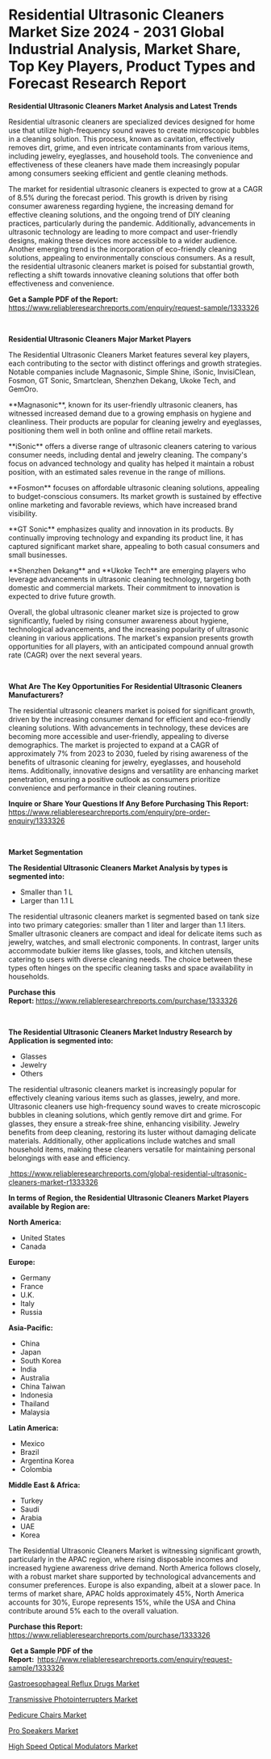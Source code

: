 <p><h1>Residential Ultrasonic Cleaners Market Size 2024 - 2031 Global Industrial Analysis, Market Share, Top Key Players, Product Types and Forecast Research Report</h1></p><p><strong>Residential Ultrasonic Cleaners Market Analysis and Latest Trends</strong></p>
<p><p>Residential ultrasonic cleaners are specialized devices designed for home use that utilize high-frequency sound waves to create microscopic bubbles in a cleaning solution. This process, known as cavitation, effectively removes dirt, grime, and even intricate contaminants from various items, including jewelry, eyeglasses, and household tools. The convenience and effectiveness of these cleaners have made them increasingly popular among consumers seeking efficient and gentle cleaning methods.</p><p>The market for residential ultrasonic cleaners is expected to grow at a CAGR of 8.5% during the forecast period. This growth is driven by rising consumer awareness regarding hygiene, the increasing demand for effective cleaning solutions, and the ongoing trend of DIY cleaning practices, particularly during the pandemic. Additionally, advancements in ultrasonic technology are leading to more compact and user-friendly designs, making these devices more accessible to a wider audience. Another emerging trend is the incorporation of eco-friendly cleaning solutions, appealing to environmentally conscious consumers. As a result, the residential ultrasonic cleaners market is poised for substantial growth, reflecting a shift towards innovative cleaning solutions that offer both effectiveness and convenience.</p></p>
<p><strong>Get a Sample PDF of the Report:&nbsp;</strong> <a href="https://www.reliableresearchreports.com/enquiry/request-sample/1333326?utm_campaign=1393&utm_medium=2&utm_source=Github&utm_content=ia&utm_term=01102024&utm_id=residential-ultrasonic-cleaners">https://www.reliableresearchreports.com/enquiry/request-sample/1333326</a></p>
<p>&nbsp;</p>
<p><strong>Residential Ultrasonic Cleaners Major Market Players</strong></p>
<p><p>The Residential Ultrasonic Cleaners Market features several key players, each contributing to the sector with distinct offerings and growth strategies. Notable companies include Magnasonic, Simple Shine, iSonic, InvisiClean, Fosmon, GT Sonic, Smartclean, Shenzhen Dekang, Ukoke Tech, and GemOro.</p><p>**Magnasonic**, known for its user-friendly ultrasonic cleaners, has witnessed increased demand due to a growing emphasis on hygiene and cleanliness. Their products are popular for cleaning jewelry and eyeglasses, positioning them well in both online and offline retail markets.</p><p>**iSonic** offers a diverse range of ultrasonic cleaners catering to various consumer needs, including dental and jewelry cleaning. The company's focus on advanced technology and quality has helped it maintain a robust position, with an estimated sales revenue in the range of millions.</p><p>**Fosmon** focuses on affordable ultrasonic cleaning solutions, appealing to budget-conscious consumers. Its market growth is sustained by effective online marketing and favorable reviews, which have increased brand visibility.</p><p>**GT Sonic** emphasizes quality and innovation in its products. By continually improving technology and expanding its product line, it has captured significant market share, appealing to both casual consumers and small businesses.</p><p>**Shenzhen Dekang** and **Ukoke Tech** are emerging players who leverage advancements in ultrasonic cleaning technology, targeting both domestic and commercial markets. Their commitment to innovation is expected to drive future growth.</p><p>Overall, the global ultrasonic cleaner market size is projected to grow significantly, fueled by rising consumer awareness about hygiene, technological advancements, and the increasing popularity of ultrasonic cleaning in various applications. The market's expansion presents growth opportunities for all players, with an anticipated compound annual growth rate (CAGR) over the next several years.</p></p>
<p>&nbsp;</p>
<p><strong>What Are The Key Opportunities For Residential Ultrasonic Cleaners Manufacturers?</strong></p>
<p><p>The residential ultrasonic cleaners market is poised for significant growth, driven by the increasing consumer demand for efficient and eco-friendly cleaning solutions. With advancements in technology, these devices are becoming more accessible and user-friendly, appealing to diverse demographics. The market is projected to expand at a CAGR of approximately 7% from 2023 to 2030, fueled by rising awareness of the benefits of ultrasonic cleaning for jewelry, eyeglasses, and household items. Additionally, innovative designs and versatility are enhancing market penetration, ensuring a positive outlook as consumers prioritize convenience and performance in their cleaning routines.</p></p>
<p><strong>Inquire or Share Your Questions If Any Before Purchasing This Report:</strong> <a href="https://www.reliableresearchreports.com/enquiry/pre-order-enquiry/1333326?utm_campaign=1393&utm_medium=2&utm_source=Github&utm_content=ia&utm_term=01102024&utm_id=residential-ultrasonic-cleaners">https://www.reliableresearchreports.com/enquiry/pre-order-enquiry/1333326</a></p>
<p>&nbsp;</p>
<p><strong>Market Segmentation</strong></p>
<p><strong>The Residential Ultrasonic Cleaners Market Analysis by types is segmented into:</strong></p>
<p><ul><li>Smaller than 1 L</li><li>Larger than 1.1 L</li></ul></p>
<p><p>The residential ultrasonic cleaners market is segmented based on tank size into two primary categories: smaller than 1 liter and larger than 1.1 liters. Smaller ultrasonic cleaners are compact and ideal for delicate items such as jewelry, watches, and small electronic components. In contrast, larger units accommodate bulkier items like glasses, tools, and kitchen utensils, catering to users with diverse cleaning needs. The choice between these types often hinges on the specific cleaning tasks and space availability in households.</p></p>
<p><strong>Purchase this Report:&nbsp;</strong><a href="https://www.reliableresearchreports.com/purchase/1333326?utm_campaign=1393&utm_medium=2&utm_source=Github&utm_content=ia&utm_term=01102024&utm_id=residential-ultrasonic-cleaners">https://www.reliableresearchreports.com/purchase/1333326</a></p>
<p>&nbsp;</p>
<p><strong>The Residential Ultrasonic Cleaners Market Industry Research by Application is segmented into:</strong></p>
<p><ul><li>Glasses</li><li>Jewelry</li><li>Others</li></ul></p>
<p><p>The residential ultrasonic cleaners market is increasingly popular for effectively cleaning various items such as glasses, jewelry, and more. Ultrasonic cleaners use high-frequency sound waves to create microscopic bubbles in cleaning solutions, which gently remove dirt and grime. For glasses, they ensure a streak-free shine, enhancing visibility. Jewelry benefits from deep cleaning, restoring its luster without damaging delicate materials. Additionally, other applications include watches and small household items, making these cleaners versatile for maintaining personal belongings with ease and efficiency.</p></p>
<p><a href="https://www.reliableresearchreports.com/global-residential-ultrasonic-cleaners-market-r1333326?utm_campaign=1393&utm_medium=2&utm_source=Github&utm_content=ia&utm_term=01102024&utm_id=residential-ultrasonic-cleaners">&nbsp;https://www.reliableresearchreports.com/global-residential-ultrasonic-cleaners-market-r1333326</a></p>
<p><strong>In terms of Region, the Residential Ultrasonic Cleaners Market Players available by Region are:</strong></p>
<p>
    <p> <strong> North America: </strong>
        <ul>
            <li>United States</li>
            <li>Canada</li>
        </ul>
        </p> 
    <p> <strong> Europe: </strong>
        <ul>
            <li>Germany</li>
            <li>France</li>
            <li>U.K.</li>
            <li>Italy</li>
            <li>Russia</li>
        </ul>
        </p> 
    <p> <strong> Asia-Pacific: </strong>
        <ul>
            <li>China</li>
            <li>Japan</li>
            <li>South Korea</li>
            <li>India</li>
            <li>Australia</li>
            <li>China Taiwan</li>
            <li>Indonesia</li>
            <li>Thailand</li>
            <li>Malaysia</li>
        </ul>
        </p> 
    <p> <strong> Latin America: </strong>
        <ul>
            <li>Mexico</li>
            <li>Brazil</li>
            <li>Argentina Korea</li>
            <li>Colombia</li>
        </ul>
        </p> 
    <p> <strong> Middle East & Africa: </strong>
        <ul>
            <li>Turkey</li>
            <li>Saudi</li>
            <li>Arabia</li>
            <li>UAE</li>
            <li>Korea</li>
        </ul>
    </p>
    </p>
<p><p>The Residential Ultrasonic Cleaners Market is witnessing significant growth, particularly in the APAC region, where rising disposable incomes and increased hygiene awareness drive demand. North America follows closely, with a robust market share supported by technological advancements and consumer preferences. Europe is also expanding, albeit at a slower pace. In terms of market share, APAC holds approximately 45%, North America accounts for 30%, Europe represents 15%, while the USA and China contribute around 5% each to the overall valuation.</p></p>
<p><strong>Purchase this Report: </strong><a href="https://www.reliableresearchreports.com/purchase/1333326?utm_campaign=1393&utm_medium=2&utm_source=Github&utm_content=ia&utm_term=01102024&utm_id=residential-ultrasonic-cleaners">https://www.reliableresearchreports.com/purchase/1333326</a></p>
<p>&nbsp;<strong>Get a Sample PDF of the Report:&nbsp;&nbsp;</strong><a href="https://www.reliableresearchreports.com/enquiry/request-sample/1333326?utm_campaign=1393&utm_medium=2&utm_source=Github&utm_content=ia&utm_term=01102024&utm_id=residential-ultrasonic-cleaners">https://www.reliableresearchreports.com/enquiry/request-sample/1333326</a></p>
<p><strong></strong></p>
<p><p><a href="https://www.linkedin.com/pulse/strategic-insights-gastroesophageal-reflux-drugs-market-astgf?utm_campaign=1393&utm_medium=2&utm_source=Github&utm_content=ia&utm_term=01102024&utm_id=residential-ultrasonic-cleaners">Gastroesophageal Reflux Drugs Market</a></p><p><a href="https://issuu.com/reportprime-2/docs/transmissive-photointerrupters-mark_cc422ca03c6e92?utm_campaign=1393&utm_medium=2&utm_source=Github&utm_content=ia&utm_term=01102024&utm_id=residential-ultrasonic-cleaners">Transmissive Photointerrupters Market</a></p><p><a href="https://www.linkedin.com/pulse/pedicure-chairs-market-global-trends-forecast-2024-2031-eql3c?utm_campaign=1393&utm_medium=2&utm_source=Github&utm_content=ia&utm_term=01102024&utm_id=residential-ultrasonic-cleaners">Pedicure Chairs Market</a></p><p><a href="https://www.linkedin.com/pulse/global-pro-speakers-market-size-expected-experience-cagr-nxfsc?utm_campaign=1393&utm_medium=2&utm_source=Github&utm_content=ia&utm_term=01102024&utm_id=residential-ultrasonic-cleaners">Pro Speakers Market</a></p><p><a href="https://issuu.com/reportprime-2/docs/high-speed-optical-modulators-marke_b1aed7e7dcc1d7?utm_campaign=1393&utm_medium=2&utm_source=Github&utm_content=ia&utm_term=01102024&utm_id=residential-ultrasonic-cleaners">High Speed Optical Modulators Market</a></p></p>